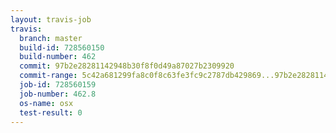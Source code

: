 ```yaml
---
layout: travis-job
travis:
  branch: master
  build-id: 728560150
  build-number: 462
  commit: 97b2e28281142948b30f8f0d49a87027b2309920
  commit-range: 5c42a681299fa8c0f8c63fe3fc9c2787db429869...97b2e28281142948b30f8f0d49a87027b2309920
  job-id: 728560159
  job-number: 462.8
  os-name: osx
  test-result: 0
---
```

